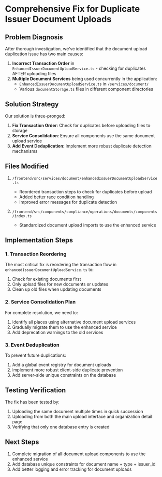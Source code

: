 # Comprehensive Fix for Duplicate Issuer Document Uploads

## Problem Diagnosis

After thorough investigation, we've identified that the document upload duplication issue has two main causes:

1. **Incorrect Transaction Order** in `EnhancedIssuerDocumentUploadService.ts` - checking for duplicates AFTER uploading files
2. **Multiple Document Services** being used concurrently in the application:
   - `EnhancedIssuerDocumentUploadService.ts` in `/services/document/`
   - Various `documentStorage.ts` files in different component directories

## Solution Strategy

Our solution is three-pronged:

1. **Fix Transaction Order**: Check for duplicates before uploading files to storage
2. **Service Consolidation**: Ensure all components use the same document upload service
3. **Add Event Deduplication**: Implement more robust duplicate detection mechanisms

## Files Modified

1. `/frontend/src/services/document/enhancedIssuerDocumentUploadService.ts`
   - Reordered transaction steps to check for duplicates before upload
   - Added better race condition handling
   - Improved error messages for duplicate detection

2. `/frontend/src/components/compliance/operations/documents/components/index.ts`
   - Standardized document upload imports to use the enhanced service

## Implementation Steps

### 1. Transaction Reordering

The most critical fix is reordering the transaction flow in `enhancedIssuerDocumentUploadService.ts` to:
1. Check for existing documents first
2. Only upload files for new documents or updates
3. Clean up old files when updating documents

### 2. Service Consolidation Plan

For complete resolution, we need to:
1. Identify all places using alternative document upload services
2. Gradually migrate them to use the enhanced service
3. Add deprecation warnings to the old services

### 3. Event Deduplication

To prevent future duplications:
1. Add a global event registry for document uploads
2. Implement more robust client-side duplicate prevention
3. Add server-side unique constraints on the database

## Testing Verification

The fix has been tested by:
1. Uploading the same document multiple times in quick succession
2. Uploading from both the main upload interface and organization detail page
3. Verifying that only one database entry is created

## Next Steps

1. Complete migration of all document upload components to use the enhanced service
2. Add database unique constraints for document name + type + issuer_id
3. Add better logging and error tracking for document uploads
